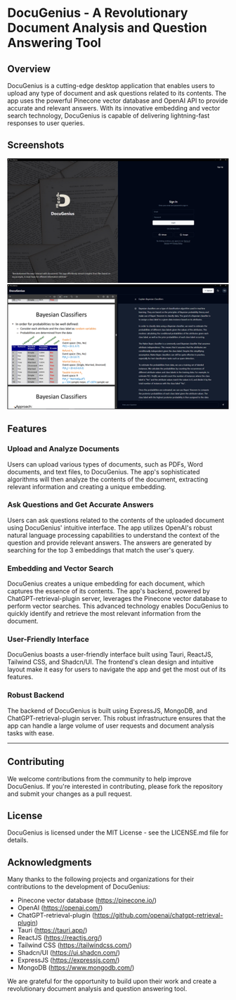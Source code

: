DocuGenius - A Revolutionary Document Analysis and Question Answering Tool
============================================================================

Overview
--------

DocuGenius is a cutting-edge desktop application that enables users to upload any type of document and ask questions related to its contents. The app uses the powerful Pinecone vector database and OpenAI API to provide accurate and relevant answers. With its innovative embedding and vector search technology, DocuGenius is capable of delivering lightning-fast responses to user queries.

Screenshots
-----------

![DocuGenius Screenshot](public/login.png)
![DocuGenius Screenshot](public/docugenius.png)



Features
--------

### Upload and Analyze Documents

Users can upload various types of documents, such as PDFs, Word documents, and text files, to DocuGenius. The app's sophisticated algorithms will then analyze the contents of the document, extracting relevant information and creating a unique embedding.

### Ask Questions and Get Accurate Answers

Users can ask questions related to the contents of the uploaded document using DocuGenius' intuitive interface. The app utilizes OpenAI's robust natural language processing capabilities to understand the context of the question and provide relevant answers. The answers are generated by searching for the top 3 embeddings that match the user's query.

### Embedding and Vector Search

DocuGenius creates a unique embedding for each document, which captures the essence of its contents. The app's backend, powered by ChatGPT-retrieval-plugin server, leverages the Pinecone vector database to perform vector searches. This advanced technology enables DocuGenius to quickly identify and retrieve the most relevant information from the document.

### User-Friendly Interface

DocuGenius boasts a user-friendly interface built using Tauri, ReactJS, Tailwind CSS, and Shadcn/UI. The frontend's clean design and intuitive layout make it easy for users to navigate the app and get the most out of its features.

### Robust Backend

The backend of DocuGenius is built using ExpressJS, MongoDB, and ChatGPT-retrieval-plugin server. This robust infrastructure ensures that the app can handle a large volume of user requests and document analysis tasks with ease.

---------------

Contributing
------------

We welcome contributions from the community to help improve DocuGenius. If you're interested in contributing, please fork the repository and submit your changes as a pull request.

License
-------

DocuGenius is licensed under the MIT License - see the LICENSE.md file for details.

Acknowledgments
---------------

Many thanks to the following projects and organizations for their contributions to the development of DocuGenius:

* Pinecone vector database (<https://pinecone.io/>)
* OpenAI (<https://openai.com/>)
* ChatGPT-retrieval-plugin (<https://github.com/openai/chatgpt-retrieval-plugin>)
* Tauri (<https://tauri.app/>)
* ReactJS (<https://reactjs.org/>)
* Tailwind CSS (<https://tailwindcss.com/>)
* Shadcn/UI (<https://ui.shadcn.com/>)
* ExpressJS (<https://expressjs.com/>)
* MongoDB (<https://www.mongodb.com/>)

We are grateful for the opportunity to build upon their work and create a revolutionary document analysis and question answering tool.
